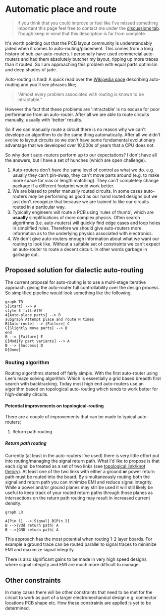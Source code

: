 # Automatic place and route
> If you think that you could improve or feel like I've missed something
> important this page feel free to contact me under the
> [discussions tab](https://github.com/silvergasp/dialectic/discussions). Though
> keep in mind that this description is far from complete.

It's worth pointing out that the PCB layout community is understandably jaded
when it comes to auto-routing/placement. This comes from a long history of
sub-par auto-routers. I personally have used commercial auto-routers and had
them absolutely butcher my layout, ripping up more traces than it routed. So I
am approaching this problem with equal parts optimism and deep shades of jade.

Auto-routing is hard! A quick read over the
[Wikipedia page](https://en.wikipedia.org/wiki/Routing_(electronic_design_automation))
describing auto-routing and you'll see phrases like;

> "Almost every problem associated with routing is known to be intractable."

However the fact that these problems are 'intractable' is no excuse for poor
performance from an auto-router. After all we are able to route circuits
manually, usually with 'better' results.

So if we can manually route a circuit there is no reason why we can't develope
an algorithm to do the same thing automatically. After all we didn't evolve
to layout circuits so we don't have some fundamental evolutionary advantage that
we developed over 10,000s of years that a CPU does not.

So why don't auto-routers perform up to our expectations? I don't have all the
answers, but I have a set of hunches (which are open challenge).
1. Auto-routers don't have the same level of control as what we do. e.g. usually
   they can't pin-swap, they can't move parts around (e.g. to make more space
   for vias or length matching). They can't completely change package if a
   different footprint would work better.
2. We are biased to prefer manually routed circuits. In some cases auto-routers
   *may* be performing as good as our hand routed designs but we just don't
   recognize that because we are trained to like our circuits routed in a
   particular way.
3. Typically engineers will route a PCB using 'rules of thumb', which are
   **usually** simplifications of more complex physics. Often search algorithms
   (i.e. auto-routers) will quickly find edge cases and loop holes in simplified
   rules. Therefore we should give auto-routers more information as to the
   underlying physics associated with electronics.
4. We don't give auto-routers enough information about what we want our routing
   to look like. Without a suitable set of constraints we can't expect an
   auto-router to route a decent circuit. In other words garbage in garbage out.

## Proposed solution for dialectic auto-routing
The current proposal for auto-routing is to use a multi-stage iterative approach.
giving the auto-router full controllability over the design process. So simplified
pipeline would look something like the following.

```mermaid
graph TB
S[Start] --> A
style S fill:#f9f
A[Auto-place parts] --> B
subgraph Attempt place and route N times
B[Auto-route] --> |Failure| C
C[Slightly move parts] --> B
end
B --> |Failure| E
E[Modify part variants] --> A
B --> |Success| D
D[Done]
```

### Routing algorithm
Routing algorithms started off fairly simple. With the first auto-router using
Lee's maze solving algorithm. Which is essentially a grid based breadth first
search with backtracking. Today most high end auto-routers use an algorithm
based on topological auto-routing which tends to work better for high-density
circuits.

#### Potential improvements on topological-routing
There are a couple of improvements that can be made to typical auto-routers;
1. Return path routing

##### Return path routing
Currently (at least in the auto-routers I've used) there is very little effort
put into routing/managing the signal return path. What I'd like to propose is
that each signal be treated as a set of two links (see
[topological link/knot theory](https://en.wikipedia.org/wiki/Link_(knot_theory))). At least
one of the two links with either a ground **or** power return path must be
routed into the board. By simultaneously routing both the signal and return path
you can minimize EMI and reduce signal integrity. While a power and/or ground
planes may still be used it will still likely be useful to keep track of your
routed return paths through those planes as intersections on the return path
routing may result in increased current density.

```mermaid
graph LR

A[Pin 1] -->|Signal| B[Pin 2]
B -->|Vdd return path| A
B -->|GND return path| A
```

This approach has the most potential when routing 1-2 layer boards. For example
a ground trace can be routed parallel to signal traces to minimize EMI and
maximize signal integrity.

There is also significant gains to be made in very high speed designs, where
signal integrity and EMI are much more difficult to manage.

## Other constraints
In many cases there will be other constraints that need to be met for the circuit
to work as part of a larger electromechanical design e.g. connector locations
PCB shape etc. How these constraints are applied is yet to be determined.